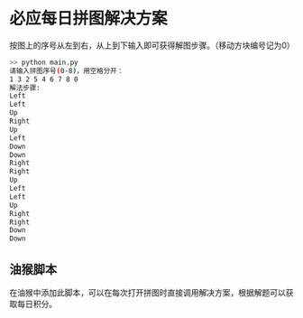 #  必应每日拼图解决方案
按图上的序号从左到右，从上到下输入即可获得解图步骤。（移动方块编号记为0）
```sh
>> python main.py
请输入拼图序号(0-8)，用空格分开：
1 3 2 5 4 6 7 8 0
解法步骤:
Left
Left
Up
Right
Up
Left
Down
Down
Right
Right
Up
Left
Left
Up
Right
Right
Down
Down
```


## 油猴脚本
在油猴中添加此脚本，可以在每次打开拼图时直接调用解决方案，根据解题可以获取每日积分。
